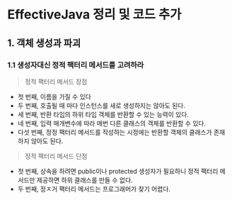 # EffectiveJava 정리 및 코드 추가 


## 1. 객체 생성과 파괴 


### 1.1 생성자대신 정적 팩터리 메서드를 고려하라 

> 정적 팩터리 메서드 장점

+ 첫 번째, 이름을 가질 수 있다
+ 두 번째, 호출될 때 마다 인스턴스를 새로 생성하지는 않아도 된다.
+ 세 번째, 반환 타입의 하위 타입 객체를 반환할 수 있는 능력이 있다.
+ 네 번째, 입력 매개변수에 따라 매번 다른 클래스의 객체를 반환할 수 있다.
+ 다섯 번째, 정정 팩터리 메서드를 작성하는 시정에는 반환할 객체의 클래스가 존재하지 않아도 된다.

> 정적 팩터리 메서드 단점

+ 첫 번째, 상속을 하려면 public이나 protected 생성자가 필요하니 정적 팩터리 메서드만 제공하면 하위 클래스를 만들 수 없다.
+ 두 번째, 정ㅈ거 팩터리 메서드는 프로그래머가 찾기 어렵다.
